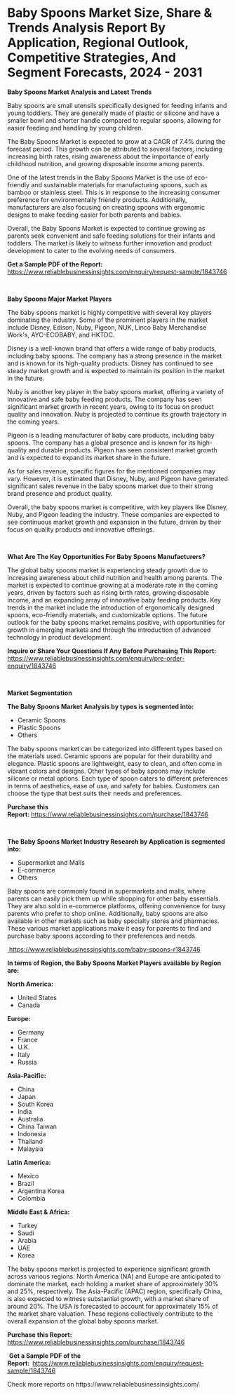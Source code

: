 <p><h1>Baby Spoons Market Size, Share & Trends Analysis Report By Application, Regional Outlook, Competitive Strategies, And Segment Forecasts, 2024 - 2031</h1></p><p><strong>Baby Spoons Market Analysis and Latest Trends</strong></p>
<p><p>Baby spoons are small utensils specifically designed for feeding infants and young toddlers. They are generally made of plastic or silicone and have a smaller bowl and shorter handle compared to regular spoons, allowing for easier feeding and handling by young children.</p><p>The Baby Spoons Market is expected to grow at a CAGR of 7.4% during the forecast period. This growth can be attributed to several factors, including increasing birth rates, rising awareness about the importance of early childhood nutrition, and growing disposable income among parents.</p><p>One of the latest trends in the Baby Spoons Market is the use of eco-friendly and sustainable materials for manufacturing spoons, such as bamboo or stainless steel. This is in response to the increasing consumer preference for environmentally friendly products. Additionally, manufacturers are also focusing on creating spoons with ergonomic designs to make feeding easier for both parents and babies.</p><p>Overall, the Baby Spoons Market is expected to continue growing as parents seek convenient and safe feeding solutions for their infants and toddlers. The market is likely to witness further innovation and product development to cater to the evolving needs of consumers.</p></p>
<p><strong>Get a Sample PDF of the Report:&nbsp;</strong> <a href="https://www.reliablebusinessinsights.com/enquiry/request-sample/1843746">https://www.reliablebusinessinsights.com/enquiry/request-sample/1843746</a></p>
<p>&nbsp;</p>
<p><strong>Baby Spoons Major Market Players</strong></p>
<p><p>The baby spoons market is highly competitive with several key players dominating the industry. Some of the prominent players in the market include Disney, Edison, Nuby, Pigeon, NUK, Linco Baby Merchandise Work's, AYC-ECOBABY, and HKTDC.</p><p>Disney is a well-known brand that offers a wide range of baby products, including baby spoons. The company has a strong presence in the market and is known for its high-quality products. Disney has continued to see steady market growth and is expected to maintain its position in the market in the future.</p><p>Nuby is another key player in the baby spoons market, offering a variety of innovative and safe baby feeding products. The company has seen significant market growth in recent years, owing to its focus on product quality and innovation. Nuby is projected to continue its growth trajectory in the coming years.</p><p>Pigeon is a leading manufacturer of baby care products, including baby spoons. The company has a global presence and is known for its high-quality and durable products. Pigeon has seen consistent market growth and is expected to expand its market share in the future.</p><p>As for sales revenue, specific figures for the mentioned companies may vary. However, it is estimated that Disney, Nuby, and Pigeon have generated significant sales revenue in the baby spoons market due to their strong brand presence and product quality.</p><p>Overall, the baby spoons market is competitive, with key players like Disney, Nuby, and Pigeon leading the industry. These companies are expected to see continuous market growth and expansion in the future, driven by their focus on quality products and innovative offerings.</p></p>
<p>&nbsp;</p>
<p><strong>What Are The Key Opportunities For Baby Spoons Manufacturers?</strong></p>
<p><p>The global baby spoons market is experiencing steady growth due to increasing awareness about child nutrition and health among parents. The market is expected to continue growing at a moderate rate in the coming years, driven by factors such as rising birth rates, growing disposable income, and an expanding array of innovative baby feeding products. Key trends in the market include the introduction of ergonomically designed spoons, eco-friendly materials, and customizable options. The future outlook for the baby spoons market remains positive, with opportunities for growth in emerging markets and through the introduction of advanced technology in product development.</p></p>
<p><strong>Inquire or Share Your Questions If Any Before Purchasing This Report:</strong> <a href="https://www.reliablebusinessinsights.com/enquiry/pre-order-enquiry/1843746">https://www.reliablebusinessinsights.com/enquiry/pre-order-enquiry/1843746</a></p>
<p>&nbsp;</p>
<p><strong>Market Segmentation</strong></p>
<p><strong>The Baby Spoons Market Analysis by types is segmented into:</strong></p>
<p><ul><li>Ceramic Spoons</li><li>Plastic Spoons</li><li>Others</li></ul></p>
<p><p>The baby spoons market can be categorized into different types based on the materials used. Ceramic spoons are popular for their durability and elegance. Plastic spoons are lightweight, easy to clean, and often come in vibrant colors and designs. Other types of baby spoons may include silicone or metal options. Each type of spoon caters to different preferences in terms of aesthetics, ease of use, and safety for babies. Customers can choose the type that best suits their needs and preferences.</p></p>
<p><strong>Purchase this Report:&nbsp;</strong><a href="https://www.reliablebusinessinsights.com/purchase/1843746">https://www.reliablebusinessinsights.com/purchase/1843746</a></p>
<p>&nbsp;</p>
<p><strong>The Baby Spoons Market Industry Research by Application is segmented into:</strong></p>
<p><ul><li>Supermarket and Malls</li><li>E-commerce</li><li>Others</li></ul></p>
<p><p>Baby spoons are commonly found in supermarkets and malls, where parents can easily pick them up while shopping for other baby essentials. They are also sold in e-commerce platforms, offering convenience for busy parents who prefer to shop online. Additionally, baby spoons are also available in other markets such as baby specialty stores and pharmacies. These various market applications make it easy for parents to find and purchase baby spoons according to their preferences and needs.</p></p>
<p><a href="https://www.reliablebusinessinsights.com/baby-spoons-r1843746">&nbsp;https://www.reliablebusinessinsights.com/baby-spoons-r1843746</a></p>
<p><strong>In terms of Region, the Baby Spoons Market Players available by Region are:</strong></p>
<p>
    <p> <strong> North America: </strong>
        <ul>
            <li>United States</li>
            <li>Canada</li>
        </ul>
        </p> 
    <p> <strong> Europe: </strong>
        <ul>
            <li>Germany</li>
            <li>France</li>
            <li>U.K.</li>
            <li>Italy</li>
            <li>Russia</li>
        </ul>
        </p> 
    <p> <strong> Asia-Pacific: </strong>
        <ul>
            <li>China</li>
            <li>Japan</li>
            <li>South Korea</li>
            <li>India</li>
            <li>Australia</li>
            <li>China Taiwan</li>
            <li>Indonesia</li>
            <li>Thailand</li>
            <li>Malaysia</li>
        </ul>
        </p> 
    <p> <strong> Latin America: </strong>
        <ul>
            <li>Mexico</li>
            <li>Brazil</li>
            <li>Argentina Korea</li>
            <li>Colombia</li>
        </ul>
        </p> 
    <p> <strong> Middle East & Africa: </strong>
        <ul>
            <li>Turkey</li>
            <li>Saudi</li>
            <li>Arabia</li>
            <li>UAE</li>
            <li>Korea</li>
        </ul>
    </p>
    </p>
<p><p>The baby spoons market is projected to experience significant growth across various regions. North America (NA) and Europe are anticipated to dominate the market, each holding a market share of approximately 30% and 25%, respectively. The Asia-Pacific (APAC) region, specifically China, is also expected to witness substantial growth, with a market share of around 20%. The USA is forecasted to account for approximately 15% of the market share valuation. These regions collectively contribute to the overall expansion of the global baby spoons market.</p></p>
<p><strong>Purchase this Report: </strong><a href="https://www.reliablebusinessinsights.com/purchase/1843746">https://www.reliablebusinessinsights.com/purchase/1843746</a></p>
<p>&nbsp;<strong>Get a Sample PDF of the Report:&nbsp;&nbsp;</strong><a href="https://www.reliablebusinessinsights.com/enquiry/request-sample/1843746">https://www.reliablebusinessinsights.com/enquiry/request-sample/1843746</a></p>
<p><strong></strong></p>
<p>Check more reports on https://www.reliablebusinessinsights.com/</p>